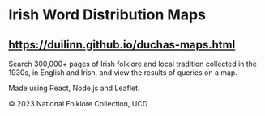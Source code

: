 # Irish Word Distribution Maps

## https://duilinn.github.io/duchas-maps.html

Search 300,000+ pages of Irish folklore and local tradition collected in the 1930s, in English and Irish, and view the results of queries on a map.

Made using React, Node.js and Leaflet.
                        
© 2023 National Folklore Collection, UCD
